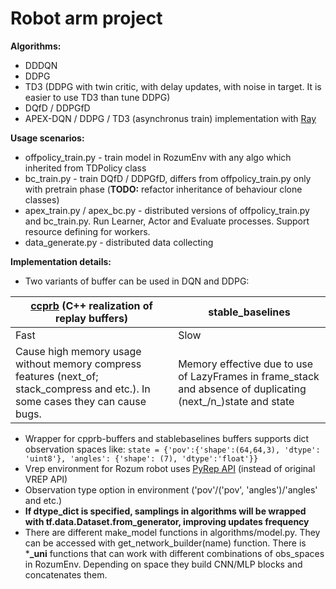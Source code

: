 # Robot arm project
**Algorithms:**
* DDDQN
* DDPG
* TD3 (DDPG with twin critic, with delay updates, with noise in target. It is easier to use TD3 than tune DDPG)
* DQfD / DDPGfD 
* APEX-DQN / DDPG / TD3 (asynchronus train) implementation with [Ray](https://docs.ray.io/en/latest/)


**Usage scenarios:**
* offpolicy_train.py - train model in RozumEnv with any algo which inherited from 
 TDPolicy class
* bc_train.py - train DQfD / DDPGfD, differs from offpolicy_train.py only with pretrain phase (**TODO:** refactor 
inheritance of behaviour clone classes)
* apex_train.py / apex_bc.py - distributed versions of offpolicy_train.py and bc_train.py. Run Learner, Actor and 
Evaluate processes. Support resource defining for workers. 
* data_generate.py - distributed data collecting



**Implementation details:**
* Two variants of buffer can be used in DQN and DDPG:
 
| [ccprb](https://ymd_h.gitlab.io/cpprb/) (C++ realization of replay buffers) | stable_baselines |
|------------|-----------------|
| Fast | Slow|
|Cause high memory usage without memory compress features (next_of; stack_compress and etc.). In some cases they can cause bugs.|Memory effective due to use of LazyFrames in frame_stack and absence of duplicating (next_/n_)state and state|

* Wrapper for cpprb-buffers and stablebaselines buffers
 supports dict observation spaces like:
 ```state = {'pov':{'shape':(64,64,3), 'dtype': 'uint8'}, 'angles': {'shape': (7), 'dtype':'float'}} ```
* Vrep environment for Rozum robot uses [PyRep API](https://github.com/stepjam/PyRep)
 (instead of original VREP API)
* Observation type option in environment ('pov'/('pov', 'angles')/'angles' and etc.)
* **If dtype_dict is specified, samplings in algorithms will be wrapped with tf.data.Dataset.from_generator, improving updates frequency**
* There are different make_model functions in algorithms/model.py. 
They can be accessed with get_network_builder(name) function. There is ***_uni** functions that can work with different combinations 
 of obs_spaces in RozumEnv. Depending on space they build CNN/MLP blocks and concatenates them.
